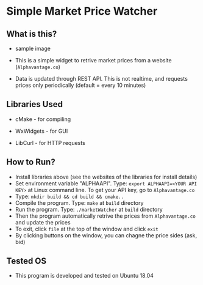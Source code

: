 # Simple Market Price Watcher

## What is this? 

- sample image 

- This is a simple widget to retrive market prices from a website (`Alphavantage.co`)
- Data is updated through REST API. This is not realtime, and requests prices only periodically (default = every 10 minutes)


## Libraries Used

- cMake - for compiling 

- WxWidgets - for GUI 
- LibCurl - for HTTP requests


## How to Run? 

- Install libraries above (see the websites of the libraries for install details)
- Set environment variable "ALPHAAPI". Type: `export ALPHAAPI=<YOUR API KEY>` at Linux command line. To get your API key, go to `Alphavantage.co`
- Type: `mkdir build && cd build && cmake..`  
- Compile the program. Type: `make` at `build` directory 
- Run the program. Type: `./marketWatcher` at `build` directory 
- Then the program automatically retrive the prices from `Alphavantage.co` and update the prices 
- To exit, click `file` at the top of the window and click `exit` 
- By clicking buttons on the window, you can chagne the price sides (ask, bid) 


## Tested OS

- This program is developed and tested on Ubuntu 18.04 
